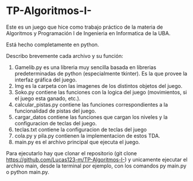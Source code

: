 # TP-Algoritmos-I-

Este es un juego que hice como trabajo práctico de la materia de Algoritmos y Programación I de Ingenieria en Informatica de la UBA.

Está hecho completamente en python.

Describo brevemente cada archivo y su función:

1. Gamelib.py es una libreria muy sencilla basada en librerias predeterminadas de python (especialmente tkinter). Es la que provee la interfaz gráfica del juego.
2. Img es la carpeta con las imagenes de los distintos objetos del juego.
3. Soko.py contiene las funciones con la logica del juego (movimientos, si el juego esta ganado, etc.).
4. calcular_pistas.py contiene las funciones correspondientes a la funcionalidad de pistas del juego.
5. cargar_datos contiene las funciones que cargan los niveles y la configuracion de teclas del juego.
6. teclas.txt contiene la configuracion de teclas del juego
7. cola.py y pila.py contienen la implementacion de estos TDA.
8. main.py es el archivo principal que ejecuta el juego.

Para ejecutarlo hay que clonar el repositorio (git clone https://github.com/Lucas123-m/TP-Algoritmos-I-) y unicamente ejecutar el archivo main, desde la terminal por ejemplo, con los comandos py main.py o python main.py.
